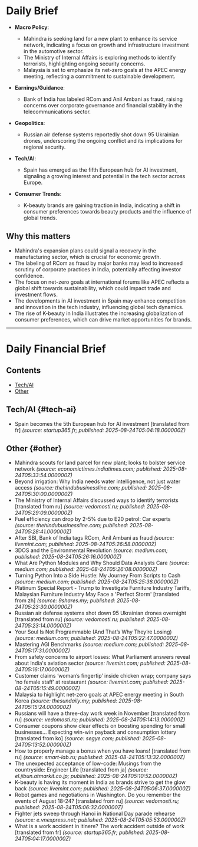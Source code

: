 # Daily Brief
- **Macro Policy**: 
  - Mahindra is seeking land for a new plant to enhance its service network, indicating a focus on growth and infrastructure investment in the automotive sector.
  - The Ministry of Internal Affairs is exploring methods to identify terrorists, highlighting ongoing security concerns.
  - Malaysia is set to emphasize its net-zero goals at the APEC energy meeting, reflecting a commitment to sustainable development.

- **Earnings/Guidance**: 
  - Bank of India has labeled RCom and Anil Ambani as fraud, raising concerns over corporate governance and financial stability in the telecommunications sector.

- **Geopolitics**: 
  - Russian air defense systems reportedly shot down 95 Ukrainian drones, underscoring the ongoing conflict and its implications for regional security.

- **Tech/AI**: 
  - Spain has emerged as the fifth European hub for AI investment, signaling a growing interest and potential in the tech sector across Europe.

- **Consumer Trends**: 
  - K-beauty brands are gaining traction in India, indicating a shift in consumer preferences towards beauty products and the influence of global trends.

## Why this matters
- Mahindra's expansion plans could signal a recovery in the manufacturing sector, which is crucial for economic growth.
- The labeling of RCom as fraud by major banks may lead to increased scrutiny of corporate practices in India, potentially affecting investor confidence.
- The focus on net-zero goals at international forums like APEC reflects a global shift towards sustainability, which could impact trade and investment flows.
- The developments in AI investment in Spain may enhance competition and innovation in the tech industry, influencing global tech dynamics.
- The rise of K-beauty in India illustrates the increasing globalization of consumer preferences, which can drive market opportunities for brands.

---

# Daily Financial Brief

## Contents
- [Tech/AI](#tech-ai)
- [Other](#other)

## Tech/AI {#tech-ai}

- Spain becomes the 5th European hub for AI investment [translated from fr]  _(source: startup365.fr; published: 2025-08-24T05:04:18.000000Z)_

## Other {#other}

- Mahindra scouts for land parcel for new plant; looks to bolster service network  _(source: economictimes.indiatimes.com; published: 2025-08-24T05:33:54.000000Z)_
- Beyond irrigation: Why India needs water intelligence, not just water access  _(source: thehindubusinessline.com; published: 2025-08-24T05:30:00.000000Z)_
- The Ministry of Internal Affairs discussed ways to identify terrorists [translated from ru]  _(source: vedomosti.ru; published: 2025-08-24T05:29:09.000000Z)_
- Fuel efficiency can drop by 2-5% due to E20 petrol: Car experts  _(source: thehindubusinessline.com; published: 2025-08-24T05:28:41.000000Z)_
- After SBI, Bank of India tags RCom, Anil Ambani as fraud  _(source: livemint.com; published: 2025-08-24T05:26:58.000000Z)_
- 3DOS and the Environmental Revolution  _(source: medium.com; published: 2025-08-24T05:26:16.000000Z)_
- What Are Python Modules and Why Should Data Analysts Care  _(source: medium.com; published: 2025-08-24T05:26:08.000000Z)_
- Turning Python Into a Side Hustle: My Journey From Scripts to Cash  _(source: medium.com; published: 2025-08-24T05:25:38.000000Z)_
- Platinum Special Report - Trump to Investigate Furniture Industry Tariffs, Malaysian Furniture Industry May Face a 'Perfect Storm' [translated from zh]  _(source: 9shares.my; published: 2025-08-24T05:23:30.000000Z)_
- Russian air defense systems shot down 95 Ukrainian drones overnight [translated from ru]  _(source: vedomosti.ru; published: 2025-08-24T05:23:14.000000Z)_
- Your Soul Is Not Programmable (And That’s Why They’re Losing)  _(source: medium.com; published: 2025-08-24T05:22:47.000000Z)_
- Mastering AGI Benchmarks  _(source: medium.com; published: 2025-08-24T05:17:31.000000Z)_
- From safety concerns to airport losses: What Parliament answers reveal about India's aviation sector  _(source: livemint.com; published: 2025-08-24T05:16:17.000000Z)_
- Customer claims ‘woman’s fingertip’ inside chicken wrap; company says ‘no female staff’ at restaurant  _(source: livemint.com; published: 2025-08-24T05:15:49.000000Z)_
- Malaysia to highlight net-zero goals at APEC energy meeting in South Korea  _(source: thesundaily.my; published: 2025-08-24T05:15:24.000000Z)_
- Russians will have a three-day work week in November [translated from ru]  _(source: vedomosti.ru; published: 2025-08-24T05:14:13.000000Z)_
- Consumer coupons show clear effects on boosting spending for small businesses... Expecting win-win payback and consumption lottery [translated from ko]  _(source: segye.com; published: 2025-08-24T05:13:52.000000Z)_
- How to properly manage a bonus when you have loans! [translated from ru]  _(source: smart-lab.ru; published: 2025-08-24T05:13:32.000000Z)_
- The unexpected acceptance of low-code: Musings from the countryside: Engineer Life [translated from ja]  _(source: el.jibun.atmarkit.co.jp; published: 2025-08-24T05:10:52.000000Z)_
- K-beauty is having its moment in India as brands strive to get the glow back  _(source: livemint.com; published: 2025-08-24T05:06:37.000000Z)_
- Robot games and negotiations in Washington. Do you remember the events of August 18-24? [translated from ru]  _(source: vedomosti.ru; published: 2025-08-24T05:06:32.000000Z)_
- Fighter jets sweep through Hanoi in National Day parade rehearse  _(source: e.vnexpress.net; published: 2025-08-24T05:05:53.000000Z)_
- What is a work accident in itinere? The work accident outside of work [translated from fr]  _(source: startup365.fr; published: 2025-08-24T05:04:17.000000Z)_
